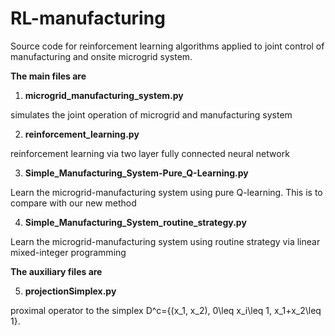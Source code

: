 # RL-manufacturing
Source code for reinforcement learning algorithms applied to joint control of manufacturing and onsite microgrid system. 

<b>The main files are</b>

1. <b>microgrid_manufacturing_system.py</b>

simulates the joint operation of microgrid and manufacturing system

2. <b>reinforcement_learning.py</b>

reinforcement learning via two layer fully connected neural network

3. <b>Simple_Manufacturing_System-Pure_Q-Learning.py</b>

Learn the microgrid-manufacturing system using pure Q-learning. This is to compare with our new method

4. <b>Simple_Manufacturing_System_routine_strategy.py</b>

Learn the microgrid-manufacturing system using routine strategy via linear mixed-integer programming

<b>The auxiliary files are</b>

5. <b>projectionSimplex.py</b>

proximal operator to the simplex D^c={(x_1, x_2), 0\leq x_i\leq 1, x_1+x_2\leq 1}.

